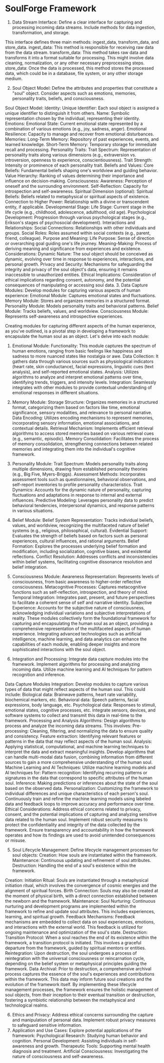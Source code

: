 # SoulForge Framework
1. Data Stream Interface:
Define a clear interface for capturing and processing incoming data streams.
Include methods for data ingestion, transformation, and storage.

This interface defines three main methods: ingest_data, transform_data, and store_data.
ingest_data: This method is responsible for receiving raw data from the data stream.
transform_data: This method takes raw data and transforms it into a format suitable for processing. This might involve data cleaning, normalization, or any other necessary preprocessing steps.
store_data: Once the data is processed, this method stores the processed data, which could be in a database, file system, or any other storage medium.

2. Soul Object Model:
Define the attributes and properties that constitute a "soul" object.
Consider aspects such as emotions, memories, personality traits, beliefs, and consciousness.

Soul Object Model:
Identity:
Unique Identifier: Each soul object is assigned a unique identifier to distinguish it from others.
Name: Symbolic representation chosen by the individual, representing their identity.
Emotions:
Emotional State: Current emotional state represented by a combination of various emotions (e.g., joy, sadness, anger).
Emotional Resilience: Capacity to manage and recover from emotional disturbances.
Memories:
Long-Term Memory: Repository of past experiences, events, and learned knowledge.
Short-Term Memory: Temporary storage for immediate recall and processing.
Personality Traits:
Trait Spectrum: Representation of personality traits along various dimensions (e.g., extraversion vs. introversion, openness to experience, conscientiousness).
Trait Strength: Intensity or prominence of each personality trait.
Beliefs and Values:
Core Beliefs: Fundamental beliefs shaping one's worldview and guiding behavior.
Value Hierarchy: Ranking of values determining their importance and influence on decision-making.
Consciousness:
Awareness: Perception of oneself and the surrounding environment.
Self-Reflection: Capacity for introspection and self-awareness.
Spiritual Dimension (optional):
Spiritual Beliefs: Beliefs related to metaphysical or spiritual aspects of existence.
Connection to Higher Power: Relationship with a divine or transcendent entity, if applicable.
Developmental Stage:
Life Stage: Current stage in the life cycle (e.g., childhood, adolescence, adulthood, old age).
Psychological Development: Progression through various psychological stages (e.g., Erikson's stages of psychosocial development).
Interactions and Relationships:
Social Connections: Relationships with other individuals and groups.
Social Roles: Roles assumed within social contexts (e.g., parent, friend, colleague).
Purpose and Meaning:
Life Purpose: Sense of direction or overarching goal guiding one's life journey.
Meaning-Making: Process of deriving meaning and significance from experiences and existence.
Considerations:
Dynamic Nature: The soul object should be conceived as dynamic, evolving over time in response to experiences, interactions, and personal growth.
Privacy and Security: Mechanisms for safeguarding the integrity and privacy of the soul object's data, ensuring it remains inaccessible to unauthorized entities.
Ethical Implications: Consideration of ethical implications regarding consent, autonomy, and the potential consequences of manipulating or accessing soul data.
3. Data Capture Modules:
Develop modules for capturing various aspects of human experience:
Emotional Module: Captures emotional states and fluctuations.
Memory Module: Stores and organizes memories in a structured format.
Personality Module: Models personality traits and behavioral patterns.
Belief Module: Tracks beliefs, values, and worldview.
Consciousness Module: Represents self-awareness and introspective experiences.

Creating modules for capturing different aspects of the human experience, as you've outlined, is a pivotal step in developing a framework to encapsulate the human soul as an object. Let's delve into each module:

1. Emotional Module:
Functionality: This module captures the spectrum of human emotions, ranging from basic feelings like happiness and sadness to more nuanced states like nostalgia or awe.
Data Collection: It gathers data through various sources such as physiological indicators (heart rate, skin conductance), facial expressions, linguistic cues (text analysis), and self-reported emotional states.
Analysis: Utilizes algorithms to analyze and interpret emotional patterns over time, identifying trends, triggers, and intensity levels.
Integration: Seamlessly integrates with other modules to provide contextual understanding of emotional responses in different situations.
2. Memory Module:
Storage Structure: Organizes memories in a structured format, categorizing them based on factors like time, emotional significance, sensory modalities, and relevance to personal narrative.
Data Encoding: Utilizes encoding mechanisms to represent memories, incorporating sensory information, emotional associations, and contextual details.
Retrieval Mechanism: Implements efficient retrieval algorithms to access stored memories based on various retrieval cues (e.g., semantic, episodic).
Memory Consolidation: Facilitates the process of memory consolidation, strengthening connections between related memories and integrating them into the individual's cognitive framework.
3. Personality Module:
Trait Spectrum: Models personality traits along multiple dimensions, drawing from established personality theories (e.g., Big Five, Myers-Briggs).
Assessment Methods: Incorporates assessment tools such as questionnaires, behavioral observations, and self-report inventories to profile personality characteristics.
Trait Dynamics: Accounts for the dynamic nature of personality, capturing fluctuations and adaptations in response to internal and external influences.
Predictive Modeling: Leverages personality data to predict behavioral tendencies, interpersonal dynamics, and response patterns in various situations.
4. Belief Module:
Belief System Representation: Tracks individual beliefs, values, and worldview, recognizing the multifaceted nature of belief systems (e.g., religious, philosophical, cultural).
Evidential Support: Evaluates the strength of beliefs based on factors such as personal experiences, cultural influences, and rational arguments.
Belief Formation: Explores the processes underlying belief formation and modification, including socialization, cognitive biases, and existential reflections.
Conflict Resolution: Addresses conflicts and inconsistencies within belief systems, facilitating cognitive dissonance resolution and belief integration.
5. Consciousness Module:
Awareness Representation: Represents levels of consciousness, from basic awareness to higher-order reflective consciousness.
Metacognitive Processes: Captures metacognitive functions such as self-reflection, introspection, and theory of mind.
Temporal Integration: Integrates past, present, and future perspectives to facilitate a coherent sense of self and narrative identity.
Subjective Experience: Accounts for the subjective nature of consciousness, acknowledging individual variations and subjective interpretations of reality.
These modules collectively form the foundational framework for capturing and encapsulating the human soul as an object, providing a comprehensive representation of the multifaceted aspects of human experience. Integrating advanced technologies such as artificial intelligence, machine learning, and data analytics can enhance the capabilities of each module, enabling deeper insights and more sophisticated interactions with the soul object.

4. Integration and Processing:
Integrate data capture modules into the framework.
Implement algorithms for processing and analyzing incoming data.
Utilize machine learning and AI techniques for pattern recognition and inference.

Data Capture Modules Integration:
Develop modules to capture various types of data that might reflect aspects of the human soul. This could include:
Biological data: Brainwave patterns, heart rate variability, biochemical markers, etc.
Behavioral data: Speech patterns, facial expressions, body language, etc.
Psychological data: Responses to stimuli, emotional states, cognitive processes, etc.
Integrate sensors, devices, and software systems to collect and transmit this data in real-time to the framework.
Processing and Analysis Algorithms:
Design algorithms to process and analyze the incoming data streams. This involves:
Pre-processing: Cleaning, filtering, and normalizing the data to ensure quality and consistency.
Feature extraction: Identifying relevant features or patterns in the data that may reflect aspects of the human soul.
Analysis: Applying statistical, computational, and machine learning techniques to interpret the data and extract meaningful insights.
Develop algorithms that can handle multi-modal data fusion, combining information from different sources to gain a more comprehensive understanding of the human soul.
Machine Learning and AI Techniques:
Utilize machine learning models and AI techniques for:
Pattern recognition: Identifying recurring patterns or signatures in the data that correspond to specific attributes of the human soul.
Inference: Making predictions or inferences about the state of the soul based on the observed data.
Personalization: Customizing the framework to individual differences and unique characteristics of each person's soul.
Continuously train and refine the machine learning models using labeled data and feedback loops to improve accuracy and performance over time.
Ethical Considerations:
Address ethical concerns related to privacy, consent, and the potential implications of capturing and analyzing sensitive data related to the human soul.
Implement robust security measures to protect the confidentiality and integrity of the data collected by the framework.
Ensure transparency and accountability in how the framework operates and how its findings are used to avoid unintended consequences or misuse.

5. Soul Lifecycle Management:
Define lifecycle management processes for soul objects:
Creation: How souls are instantiated within the framework.
Maintenance: Continuous updating and refinement of soul attributes.
Destruction: Handling the end of a soul's existence within the framework.

Creation:
Initiation Ritual: Souls are instantiated through a metaphysical initiation ritual, which involves the convergence of cosmic energies and the alignment of spiritual forces.
Birth Connection: Souls may also be created at the moment of physical birth, with a direct connection established between the newborn and the framework.
Maintenance:
Soul Nurturing: Continuous nurturing and development programs are implemented within the framework to refine and update soul attributes. This includes experiences, learning, and spiritual growth.
Feedback Mechanisms: Feedback mechanisms are embedded to collect data on soul experiences, emotions, and interactions with the external world. This feedback is utilized for ongoing maintenance and optimization of the soul's state.
Destruction:
Transition Protocol: When a soul reaches the end of its existence within the framework, a transition protocol is initiated. This involves a graceful departure from the framework, guided by spiritual mentors or entities.
Reintegration: Upon destruction, the soul undergoes a process of reintegration with the universal consciousness or reincarnation cycle, depending on the belief system or metaphysical principles guiding the framework.
Data Archival: Prior to destruction, a comprehensive archival process captures the essence of the soul's experiences and contributions within the framework. This data may inform future soul creations and the evolution of the framework itself.
By implementing these lifecycle management processes, the framework ensures the holistic management of soul objects, from their inception to their eventual transition or destruction, fostering a symbiotic relationship between the metaphysical and technological realms.


6. Ethics and Privacy:
Address ethical concerns surrounding the capture and manipulation of personal data.
Implement robust privacy measures to safeguard sensitive information.
7. Application and Use Cases:
Explore potential applications of the framework:
Psychological Research: Studying human behavior and cognition.
Personal Development: Assisting individuals in self-awareness and growth.
Therapeutic Tools: Supporting mental health diagnosis and treatment.
Artificial Consciousness: Investigating the nature of consciousness and self-awareness.

